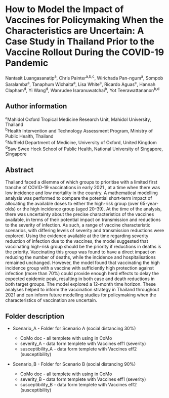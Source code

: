 # How to Model the Impact of Vaccines for Policymaking When the Characteristics are Uncertain: A Case Study in Thailand Prior to the Vaccine Rollout During the COVID-19 Pandemic 

Nantasit Luangasanatip<sup>a</sup>, Chris Painter<sup>a,b,c</sup>, Wirichada Pan-ngum<sup>a</sup>, Sompob Saralamba<sup>a</sup>, Tanaphum Wichaita<sup>a</sup>, Lisa White<sup>c</sup>, Ricardo Aguas<sup>c</sup>, Hannah Clapham<sup>d</sup>, Yi Wang<sup>d</sup>, Wanrudee Isaranuwatchai<sup>b</sup>, Yot Teerawattananon<sup>b,d</sup>

## Author information

<sup>a</sup>Mahidol Oxford Tropical Medicine Research Unit, Mahidol University, Thailand <br>
<sup>b</sup>Health Intervention and Technology Assessment Program, Ministry of Public Health, Thailand<br>
<sup>c</sup>Nuffield Department of Medicine, University of Oxford, United Kingdom<br>
<sup>d</sup>Saw Swee Hock School of Public Health, National University of Singapore, Singapore<br>

## Abstract
Thailand faced a dilemma of which groups to prioritise with a limited first tranche of COVID-19 vaccinations in early 2021  , at a time when there was low incidence and low mortality in the country. A mathematical modelling analysis was performed to compare the potential short-term impact of allocating the available doses to either the high-risk group (over 65-year-olds) or the high incidence group (aged 20-39). At the time of the analysis, there was uncertainty about the precise characteristics of the vaccines available, in terms of their potential impact on transmission and reductions to the severity of infection. As such, a range of vaccine characteristic scenarios, with differing levels of severity and transmission reductions were explored. Using the evidence available at the time regarding severity reduction of infection due to the vaccines, the model suggested that vaccinating high-risk group should be the priority if reductions in deaths is the priority. Vaccinating this group was found to have a direct impact on reducing the number of deaths, while the incidence and hospitalisations remained unchanged. However, the model found that vaccinating the high incidence group with a vaccine with sufficiently high protection against infection (more than 70%) could provide enough herd effects to delay the expected epidemic peak, resulting in both case and death reductions in both target groups. The model explored a 12-month time horizon. These analyses helped to inform the vaccination strategy in Thailand throughout 2021 and can inform future modelling studies for policymaking when the characteristics of vaccination are uncertain. 

## Folder description
- Scenario_A - Folder for Scenario A (social distancing 30%)
  - CoMo doc - all templete with using in CoMo
  - severity_A - data form templete with Vaccines eff1 (severity)
  - susceptibility_A - data form templete with Vaccines eff2 (susceptibility)

- Scenario_B - Folder for Scenario B (social distancing 90%)
  - CoMo doc - all templete with using in CoMo
  - severity_B - data form templete with Vaccines eff1 (severity)
  - susceptibility_B - data form templete with Vaccines eff2 (susceptibility)

